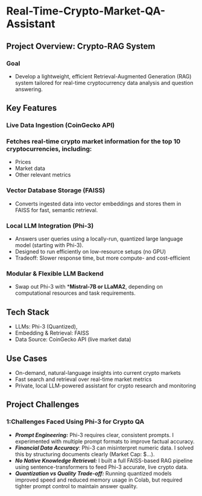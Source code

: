 # Real-Time-Crypto-Market-QA-Assistant

## Project Overview: Crypto-RAG System  
### Goal
- Develop a lightweight, efficient Retrieval-Augmented Generation (RAG) system tailored for real-time cryptocurrency data analysis and question answering.

## Key Features
### Live Data Ingestion (CoinGecko API)
### Fetches real-time crypto market information for the top 10 cryptocurrencies, including:
- Prices
- Market data
- Other relevant metrics   

### Vector Database Storage (FAISS)
- Converts ingested data into vector embeddings and stores them in FAISS for fast, semantic retrieval.

### Local LLM Integration (Phi-3)
- Answers user queries using a locally-run, quantized large language model (starting with Phi-3).
- Designed to run efficiently on low-resource setups (no GPU)
- Tradeoff: Slower response time, but more compute- and cost-efficient   

### Modular & Flexible LLM Backend
- Swap out Phi-3 with ***Mistral-7B or LLaMA2**, depending on computational resources and task requirements.


## Tech Stack
- LLMs: Phi-3 (Quantized), 
- Embedding & Retrieval: FAISS
- Data Source: CoinGecko API (live market data)

## Use Cases
- On-demand, natural-language insights into current crypto markets
- Fast search and retrieval over real-time market metrics
- Private, local LLM-powered assistant for crypto research and monitoring


## Project Challenges

### 1:Challenges Faced Using Phi-3 for Crypto QA
- ***Prompt Engineering:*** Phi-3 requires clear, consistent prompts. I experimented with multiple prompt formats to improve factual accuracy.
- ***Financial Data Accuracy***: Phi-3 can misinterpret numeric data. I solved this by structuring documents clearly (Market Cap: $...).
- ***No Native Knowledge Retrieval:*** I built a full FAISS-based RAG pipeline using sentence-transformers to feed Phi-3 accurate, live crypto data.
- ***Quantization vs Quality Trade-off:*** Running quantized models improved speed and reduced memory usage in Colab, but required tighter prompt control to maintain answer quality.
